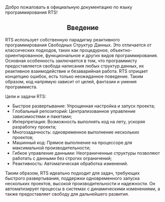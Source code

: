 Добро пожаловать в официальную документацию по языку программирования RTS!

<h2 align="center">Введение</h2>

RTS использует собственную парадигму реактивного программирования 
Свободных Структур Данных. Это отличается от классических подходов, 
таких как процедурное, объектно-ориентированное, функциональное и других 
видов программирования. Основная особенность заключается в том, 
что программисту предоставляется свобода написания любых структур данных, 
их реактивное взаимодействие и безаварийная работа. RTS отрицает концепцию 
ошибок, есть только неожиданное поведение. Таким образом, код напрямую 
зависит от целей, фантазии и умения программиста.

Цели и задачи RTS:

* Быстрое развертывание: Упрощенная настройка и запуск проекта;
* Глобальный репозиторий: Централизованное управление зависимостями и пакетами;
* Интерпретация: Возможность выполнять код на лету, ускоряя разработку проекта;
* Многозадачность: одновременное выполнение нескольких проектов;
* Машинный код: Прямое выполнение на процессоре для максимальной производительности;
* Гибкое управление данными: Неограниченные структуры позволяют работать с данными без строгих ограничений;
* Реактивность: Автоматическая обработка изменений.

Таким образом, RTS идеально подходит для задач, требующих быстрого развертывания, 
поддержки одновременного запуска нескольких проектов, высокой производительности 
и надежности. Он автоматизирует процессы в системах с динамическими изменениями, 
а также предоставляет свободу для дальнейшего развития.